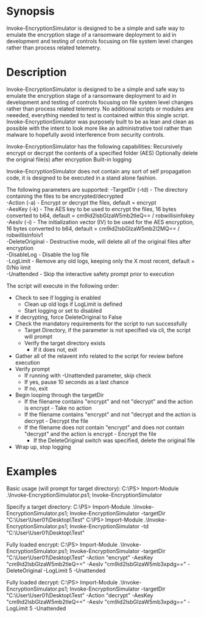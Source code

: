 # Synopsis
Invoke-EncryptionSimulator is designed to be a simple and safe way to emulate the encryption stage of a  ransomware deployment to aid in development and testing of controls focusing on file system level  changes rather than process related telemetry.

# Description
Invoke-EncryptionSimulator is designed to be a simple and safe way to emulate the encryption stage of a 
ransomware deployment to aid in development and testing of controls focusing on file system level 
changes rather than process related telemetry. No additional scripts or modules are neeeded, everything 
needed to test is contained within this single script. Invoke-EncryptionSimulator was purposely built to 
be as lean and clean as possible with the intent to look more like an administrative tool rather than 
malware to hopefully avoid interference from security controls.

Invoke-EncryptionSimulator has the following capabilities:
Recursively encrypt or decrypt the contents of a specified folder (AES)
Optionally delete the original file(s) after encryption
Built-in logging

Invoke-EncryptionSimulator does not contain any sort of self propagation code, it is designed to be executed
in a stand alone fashion.

The following parameters are supported:
-TargetDir (-td) - The directory containing the files to be encrypted/decrypted  
-Action (-a) - Encrypt or decrypt the files, default = encrypt  
-AesKey (-k) - The AES key to be used to encrypt the files, 16 bytes converted to b64, default = cm9id2lsbGlzaW5mb2tleQ== / robwillisinfokey  
-AesIv (-i) - The initialization vector (IV) to be used for the AES encryption, 16 bytes converted to b64, default = cm9id2lsbGlzaW5mb2l2MQ== / robwillisinfoiv1  
-DeleteOriginal - Destructive mode, will delete all of the original files after encryption  
-DisableLog - Disable the log file  
-LogLimit - Remove any old logs, keeping only the X most recent, default = 0/No limit  
-Unattended - Skip the interactive safety prompt prior to execution  

The script will execute in the following order:

- Check to see if logging is enabled
  - Clean up old logs if LogLimit is defined
  - Start logging or set to disabled 
- If decrypting, force DeleteOriginal to False
- Check the mandatory requirements for the script to run successfully
  - Target Directory, if the parameter is not specified via cli, the script will prompt
  - Verify the target directory exists
    - If it does not, exit
- Gather all of the relavent info related to the script for review before execution
- Verify prompt
  - If running with -Unattended parameter, skip check
  - If yes, pause 10 seconds as a last chance
  - If no, exit
- Begin looping through the targetDir
  - If the filename contains "encrypt" and not "decrypt" and the action is encrypt - Take no action
  - If the filename contains "encrypt" and not "decrypt and the action is decrypt - Decrypt the file
  - If the filename does not contain "encrypt" and does not contain "decrypt" and the action is encrypt - Encrypt the file
    - If the DeleteOriginal switch was specified, delete the original file
- Wrap up, stop logging

# Examples

Basic usage (will prompt for target directory):
C:\PS> Import-Module .\Invoke-EncryptionSimulator.ps1; Invoke-EncryptionSimulator

Specify a target directory:
C:\PS> Import-Module .\Invoke-EncryptionSimulator.ps1; Invoke-EncryptionSimulator -targetDir "C:\User\User01\Desktop\Test"
C:\PS> Import-Module .\Invoke-EncryptionSimulator.ps1; Invoke-EncryptionSimulator -td "C:\User\User01\Desktop\Test"

Fully loaded encrypt:
C:\PS> Import-Module .\Invoke-EncryptionSimulator.ps1; Invoke-EncryptionSimulator -targetDir "C:\User\User01\Desktop\Test" -Action "encrypt" -AesKey "cm9id2lsbGlzaW5mb2tleQ==" -AesIv "cm9id2lsbGlzaW5mb3xpdg==" -DeleteOriginal -LogLimit 5 -Unattended

Fully loaded decrypt:
C:\PS> Import-Module .\Invoke-EncryptionSimulator.ps1; Invoke-EncryptionSimulator -targetDir "C:\User\User01\Desktop\Test" -Action "decrypt" -AesKey "cm9id2lsbGlzaW5mb2tleQ==" -AesIv "cm9id2lsbGlzaW5mb3xpdg==" -LogLimit 5 -Unattended


